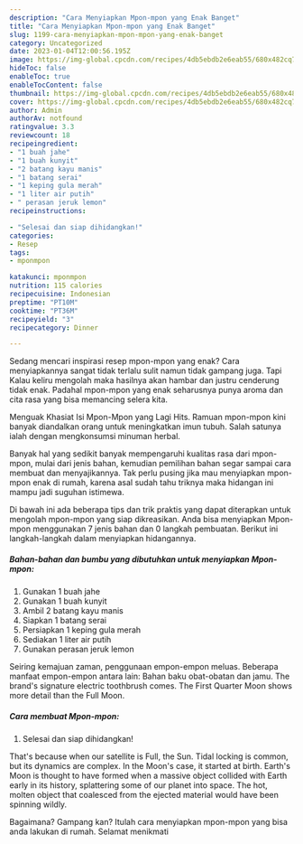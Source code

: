 ```yaml
---
description: "Cara Menyiapkan Mpon-mpon yang Enak Banget"
title: "Cara Menyiapkan Mpon-mpon yang Enak Banget"
slug: 1199-cara-menyiapkan-mpon-mpon-yang-enak-banget
category: Uncategorized
date: 2023-01-04T12:00:56.195Z
image: https://img-global.cpcdn.com/recipes/4db5ebdb2e6eab55/680x482cq70/mpon-mpon-foto-resep-utama.jpg
hideToc: false
enableToc: true
enableTocContent: false
thumbnail: https://img-global.cpcdn.com/recipes/4db5ebdb2e6eab55/680x482cq70/mpon-mpon-foto-resep-utama.jpg
cover: https://img-global.cpcdn.com/recipes/4db5ebdb2e6eab55/680x482cq70/mpon-mpon-foto-resep-utama.jpg
author: Admin
authorAv: notfound
ratingvalue: 3.3
reviewcount: 18
recipeingredient:
- "1 buah jahe"
- "1 buah kunyit"
- "2 batang kayu manis"
- "1 batang serai"
- "1 keping gula merah"
- "1 liter air putih"
- " perasan jeruk lemon"
recipeinstructions:

- "Selesai dan siap dihidangkan!"
categories:
- Resep
tags:
- mponmpon

katakunci: mponmpon 
nutrition: 115 calories
recipecuisine: Indonesian
preptime: "PT10M"
cooktime: "PT36M"
recipeyield: "3"
recipecategory: Dinner

---
```



Sedang mencari inspirasi resep mpon-mpon yang enak? Cara menyiapkannya sangat tidak terlalu sulit namun tidak gampang juga. Tapi Kalau keliru mengolah maka hasilnya akan hambar dan justru cenderung tidak enak. Padahal mpon-mpon yang enak seharusnya punya aroma dan cita rasa yang bisa memancing selera kita.


Menguak Khasiat Isi Mpon-Mpon yang Lagi Hits. Ramuan mpon-mpon kini banyak diandalkan orang untuk meningkatkan imun tubuh. Salah satunya ialah dengan mengkonsumsi minuman herbal.

Banyak hal yang sedikit banyak mempengaruhi kualitas rasa dari mpon-mpon, mulai dari jenis bahan, kemudian pemilihan bahan segar sampai cara membuat dan menyajikannya. Tak perlu pusing jika mau menyiapkan mpon-mpon enak di rumah, karena asal sudah tahu triknya maka hidangan ini mampu jadi suguhan istimewa.


Di bawah ini ada beberapa tips dan trik praktis yang dapat diterapkan untuk mengolah mpon-mpon yang siap dikreasikan. Anda bisa menyiapkan Mpon-mpon menggunakan 7 jenis bahan dan 0 langkah pembuatan. Berikut ini langkah-langkah dalam menyiapkan hidangannya.

<!--inarticleads1-->

##### Bahan-bahan dan bumbu yang dibutuhkan untuk menyiapkan Mpon-mpon:

1. Gunakan 1 buah jahe
1. Gunakan 1 buah kunyit
1. Ambil 2 batang kayu manis
1. Siapkan 1 batang serai
1. Persiapkan 1 keping gula merah
1. Sediakan 1 liter air putih
1. Gunakan  perasan jeruk lemon


Seiring kemajuan zaman, penggunaan empon-empon meluas. Beberapa manfaat empon-empon antara lain: Bahan baku obat-obatan dan jamu. The brand&#39;s signature electric toothbrush comes. The First Quarter Moon shows more detail than the Full Moon. 

<!--inarticleads2-->

##### Cara membuat Mpon-mpon:


1. Selesai dan siap dihidangkan!

That&#39;s because when our satellite is Full, the Sun. Tidal locking is common, but its dynamics are complex. In the Moon&#39;s case, it started at birth. Earth&#39;s Moon is thought to have formed when a massive object collided with Earth early in its history, splattering some of our planet into space. The hot, molten object that coalesced from the ejected material would have been spinning wildly. 

Bagaimana? Gampang kan? Itulah cara menyiapkan mpon-mpon yang bisa anda lakukan di rumah. Selamat menikmati
